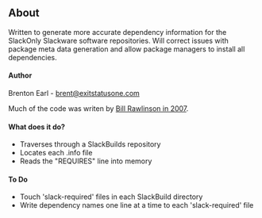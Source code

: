 ## About

Written to generate more accurate dependency information for the
SlackOnly Slackware software repositories.  Will correct issues with
package meta data generation and allow package managers to install all
dependencies.

#### Author

Brenton Earl - brent@exitstatusone.com

Much of the code was writen by [Bill Rawlinson in
2007](http://code.rawlinson.us).


#### What does it do?

*  Traverses through a SlackBuilds repository
*  Locates each .info file
*  Reads the "REQUIRES" line into memory

#### To Do

*  Touch 'slack-required' files in each SlackBuild directory
*  Write dependency names one line at a time to each 'slack-required'
   file


